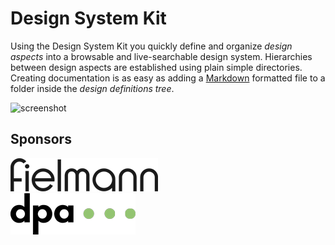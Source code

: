 # Design System Kit

Using the Design System Kit you quickly define and organize
_design aspects_ into a browsable and live-searchable design system.
Hierarchies between design aspects are established using plain
simple directories. Creating documentation is as easy as adding a
[Markdown](https://guides.github.com/features/mastering-markdown/) formatted
file to a folder inside the _design definitions tree_.

![screenshot](https://atelierdisko.de/assets/app/img/github_dsk.png?v=3)

## Sponsors

<a href="https://fielmann.com">
  <img src="fielmann_logo@2x.png" alt="Fielmann">
</a>

<br>

<a href="https://dpa.com">
  <img src="dpa_logo@2x.png" alt="dpa">
</a>
